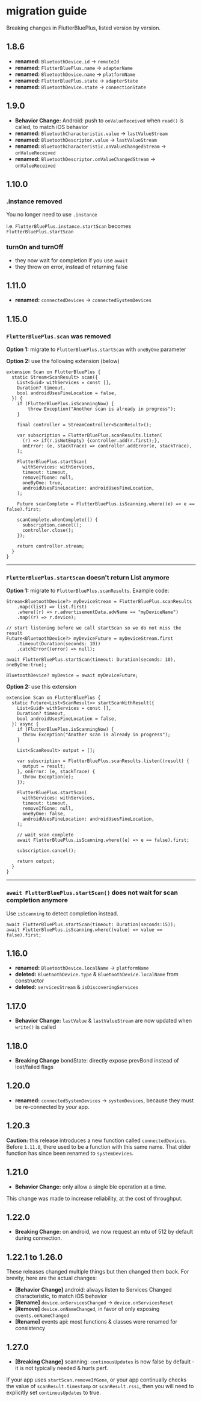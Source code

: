 
# migration guide

Breaking changes in FlutterBluePlus, listed version by version.

## 1.8.6
* **renamed:** `BluetoothDevice.id` -> `remoteId`
* **renamed:** `FlutterBluePlus.name` -> `adapterName`
* **renamed:** `BluetoothDevice.name` -> `platformName`
* **renamed:** `FlutterBluePlus.state` -> `adapterState`
* **renamed:** `BluetoothDevice.state` -> `connectionState`

## 1.9.0

* **Behavior Change:** Android: push to `onValueReceived` when `read()` is called, to match iOS behavior
* **renamed:** `BluetoothCharacteristic.value` -> `lastValueStream`
* **renamed:** `BluetoothDescriptor.value` -> `lastValueStream`
* **renamed:** `BluetoothCharacteristic.onValueChangedStream` -> `onValueReceived`
* **renamed:** `BluetoothDescriptor.onValueChangedStream` -> `onValueReceived`

## 1.10.0

### .instance removed

You no longer need to use `.instance`

i.e. `FlutterBluePlus.instance.startScan` becomes `FlutterBluePlus.startScan`

### turnOn and turnOff

* they now wait for completion if you use `await`
* they throw on error, instead of returning false

## 1.11.0

* **renamed:** `connectedDevices` -> `connectedSystemDevices`

## 1.15.0

### `FlutterBluePlus.scan` was removed

**Option 1:** migrate to `FlutterBluePlus.startScan` with `oneByOne` parameter

**Option 2:** use the following extension (below)

```
extension Scan on FlutterBluePlus {
  static Stream<ScanResult> scan({
    List<Guid> withServices = const [],
    Duration? timeout,
    bool androidUsesFineLocation = false,
  }) {
    if (FlutterBluePlus.isScanningNow) {
        throw Exception("Another scan is already in progress");
    }

    final controller = StreamController<ScanResult>();

    var subscription = FlutterBluePlus.scanResults.listen(
      (r) => if(r.isNotEmpty) {controller.add(r.first);},
      onError: (e, stackTrace) => controller.addError(e, stackTrace),
    );

    FlutterBluePlus.startScan(
      withServices: withServices,
      timeout: timeout,
      removeIfGone: null,
      oneByOne: true,
      androidUsesFineLocation: androidUsesFineLocation,
    );

    Future scanComplete = FlutterBluePlus.isScanning.where((e) => e == false).first;

    scanComplete.whenComplete(() {
      subscription.cancel();
      controller.close();
    });

    return controller.stream;
  }
}
```

---

### `FlutterBluePlus.startScan` doesn't return List<ScanResult> anymore

**Option 1:** migrate to `FlutterBluePlus.scanResults`. Example code:

```
Stream<BluetoothDevice?> myDeviceStream = FlutterBluePlus.scanResults
    .map((list) => list.first)
    .where((r) => r.advertisementData.advName == "myDeviceName")
    .map((r) => r.device);

// start listening before we call startScan so we do not miss the result
Future<BluetoothDevice?> myDeviceFuture = myDeviceStream.first
    .timeout(Duration(seconds: 10))
    .catchError((error) => null);

await FlutterBluePlus.startScan(timeout: Duration(seconds: 10), oneByOne:true);

BluetoothDevice? myDevice = await myDeviceFuture;
```

**Option 2:** use this extension

```
extension Scan on FlutterBluePlus {
  static Future<List<ScanResult>> startScanWithResult({
    List<Guid> withServices = const [],
    Duration? timeout,
    bool androidUsesFineLocation = false,
  }) async {
    if (FlutterBluePlus.isScanningNow) {
      throw Exception("Another scan is already in progress");
    }

    List<ScanResult> output = [];

    var subscription = FlutterBluePlus.scanResults.listen((result) {
      output = result;
    }, onError: (e, stackTrace) {
      throw Exception(e);
    });

    FlutterBluePlus.startScan(
      withServices: withServices,
      timeout: timeout,
      removeIfGone: null,
      oneByOne: false,
      androidUsesFineLocation: androidUsesFineLocation,
    );

    // wait scan complete
    await FlutterBluePlus.isScanning.where((e) => e == false).first;

    subscription.cancel();

    return output;
  }
}
```

---

### `await FlutterBluePlus.startScan()` does not wait for scan completion anymore

Use `isScanning` to detect completion instead.

```
await FlutterBluePlus.startScan(timeout: Duration(seconds:15));
await FlutterBluePlus.isScanning.where((value) => value == false).first;
```

## 1.16.0

* **renamed:** `BluetoothDevice.localName` -> `platformName`
* **deleted:** `BluetoothDevice.type` & `BluetoothDevice.localName` from constructor
* **deleted:** `servicesStream` & `isDiscoveringServices` 

## 1.17.0

* **Behavior Change:** `lastValue` & `lastValueStream` are now updated when `write()` is called

## 1.18.0

* **Breaking Change** bondState: directly expose prevBond instead of lost/failed flags

## 1.20.0

* **renamed:** `connectedSystemDevices` -> `systemDevices`, because they must be re-connected by *your* app.

## 1.20.3

 **Caution:** this release introduces a new function called `connectedDevices`. Before `1.11.0`, there used to be a function with this same name. That older function has since been renamed to `systemDevices`.

## 1.21.0

* **Behavior Change:** only allow a single ble operation at a time.

This change was made to increase reliability, at the cost of throughput.

## 1.22.0

* **Breaking Change:** on android, we now request an mtu of 512 by default during connection.

## 1.22.1 to 1.26.0
These releases changed multiple things but then changed them back. For brevity, here are the actual changes:
* **[Behavior Change]** android: always listen to Services Changed characteristic, to match iOS behavior
* **[Rename]** `device.onServicesChanged` -> `device.onServicesReset`
* **[Remove]** `device.onNameChanged`, in favor of only exposing `events.onNameChanged`
* **[Rename]** events api: most functions & classes were renamed for consistency

## 1.27.0

* **[Breaking Change]** scanning: `continousUpdates` is now false by default - it is not typically needed & hurts perf. 

If your app uses `startScan.removeIfGone`, or your app continually checks the value of `scanResult.timestamp` or `scanResult.rssi`, then you will need to explicitly set `continousUpdates` to true.